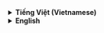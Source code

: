 <details>
<summary><strong>Tiếng Việt (Vietnamese)</strong></summary>

# Gomoku (Cờ Caro) - Player vs AI

Đây là một dự án game Gomoku (hay còn gọi là Cờ Caro) được xây dựng hoàn toàn bằng HTML, CSS và JavaScript thuần túy. Dự án này cho phép người chơi đấu với người khác trên cùng một máy (Player vs Player) hoặc thử sức với máy tính (Player vs Computer) với một AI được lập trình logic ưu tiên phòng thủ.

## Mục lục

- [Tính năng chính](#tính-năng-chính)
- [Demo](#demo)
- [Hình ảnh](#hình-ảnh)
- [Cách chạy dự án](#cách-chạy-dự-án)
- [Tùy chỉnh](#tùy-chỉnh)
- [Giải thích Logic AI](#giải-thích-logic-ai)
- [Cấu trúc Code](#cấu-trúc-code)
- [Bản quyền](#bản-quyền)

## Tính năng chính

- **Nhiều chế độ chơi**:
  - `Player vs Player`: Hai người chơi trên cùng một máy.
  - `Player vs Computer`: Người chơi đấu với máy.
- **Lựa chọn phe**: Khi chơi với máy, bạn có thể chọn đi trước (quân X) hoặc đi sau (quân O).
- **AI thông minh**: AI được lập trình với các quy tắc ưu tiên rõ ràng, tập trung vào phòng thủ trước khi tấn công.
- **Tùy chỉnh bàn cờ**: Dễ dàng thay đổi kích thước bàn cờ (ví dụ: 20x20, 40x40) chỉ bằng cách sửa một biến.
- **Giao diện sạch sẽ**: Giao diện người dùng trực quan, hiển thị rõ lượt đi và kết quả.
- **Đánh dấu đường thắng**: Khi có người thắng, 5 ô cờ chiến thắng sẽ được tô sáng.
- **Chơi lại nhanh**: Nút "Play Again" cho phép bắt đầu ván mới một cách nhanh chóng.

## Demo

Bạn có thể xem demo trực tiếp của sản phẩm tại đây:

**(Thay thế `your-demo-link` bằng link GitHub Pages hoặc Netlify của bạn)**
[🎮 Chơi ngay!](https://tranhuudat2004.github.io/Caro-Board/)

## Hình ảnh

*Màn hình chọn chế độ chơi*
![Screenshot](screenshot/mode.png)

*Giao diện ván đấu đang diễn ra*
![Screenshot](screenshot/play.png)



## Cách chạy dự án

Dự án này không yêu cầu bất kỳ bước cài đặt phức tạp nào.

1.  Clone repository này về máy của bạn:
    ```bash
    git clone https://github.com/TranHuuDat2004/Caro-Board.git
    ```
2.  Mở thư mục dự án.
3.  Mở file `index.html` bằng trình duyệt web của bạn (ví dụ: Google Chrome, Firefox).

Vậy là xong, bạn có thể bắt đầu chơi!

## Tùy chỉnh

Bạn có thể dễ dàng thay đổi kích thước bàn cờ.

1.  **Trong file `style.css`**:
    Thay đổi giá trị của biến `--board-size`.
    ```css
    :root {
        --board-size: 20; /* BẠN CÓ THỂ THAY ĐỔI SỐ NÀY (VD: 40) */
    }
    ```
2.  **Trong file `script.js`**:
    Thay đổi giá trị của hằng số `BOARD_SIZE` sao cho **khớp với giá trị trong file CSS**.
    ```javascript
    const BOARD_SIZE = 20; // PHẢI GIỐNG VỚI GIÁ TRỊ TRONG CSS
    ```

## Giải thích Logic AI

AI trong game này không sử dụng thuật toán phức tạp như Minimax mà hoạt động dựa trên một bộ quy tắc ưu tiên để tìm ra nước đi tốt nhất. Thứ tự ưu tiên như sau:

1.  **Phòng thủ tuyệt đối (Chặn thắng)**:
    - AI sẽ giả lập nước đi của người chơi ở tất cả các ô trống.
    - Nếu có một nước đi nào đó giúp người chơi thắng ngay lập tức (tạo thành hàng 5 quân), AI sẽ **bắt buộc** phải đi vào ô đó để chặn. Đây là ưu tiên cao nhất.

2.  **Tấn công thắng ngay**:
    - Nếu không có mối đe dọa nào từ người chơi, AI sẽ kiểm tra xem nó có thể thắng ngay trong lượt này không.
    - Nếu có, nó sẽ đi vào ô đó để kết thúc ván cờ.

3.  **Phòng thủ sớm (Chặn mối đe dọa)**:
    - AI sẽ kiểm tra các mối đe dọa tiềm tàng từ người chơi, chẳng hạn như một hàng 3 hoặc 4 quân cờ chưa bị chặn.
    - Nó sẽ ưu tiên đi vào các vị trí để phá vỡ các chuỗi nguy hiểm này của người chơi.

4.  **Đi nước có tính chiến thuật**:
    - Nếu không có các trường hợp trên, AI sẽ tìm các ô trống nằm gần các quân cờ (của cả AI và người chơi) đã được đánh trên bàn.
    - Việc này giúp các nước đi của AI có tính liên kết hơn, thay vì đi một cách ngẫu nhiên.

5.  **Nước đi dự phòng**:
    - Trong trường hợp không có nước đi nào thỏa mãn các điều kiện trên (thường chỉ xảy ra ở đầu game), AI sẽ chọn một ô trống ngẫu nhiên để đi.

## Cấu trúc Code

-   `index.html`: Chứa cấu trúc DOM của trang web, bao gồm màn hình menu và khu vực chơi game.
-   `style.css`: Định dạng tất cả các yếu tố giao diện, từ màu sắc, bố cục (sử dụng CSS Grid), hiệu ứng cho đến kích thước bàn cờ.
-   `script.js`: Chứa toàn bộ logic của trò chơi.

## Bản quyền

Dự án này được cấp phép theo Giấy phép MIT.

</details>

<details>
<summary><strong>English</strong></summary>

# Gomoku (Caro) - Player vs AI

This is a Gomoku (also known as Caro) game project built entirely with vanilla HTML, CSS, and JavaScript. This project allows users to play against another person on the same machine (Player vs Player) or challenge a computer opponent (Player vs Computer) featuring a defense-oriented AI.

## Table of Contents

- [Key Features](#key-features)
- [Live Demo](#live-demo)
- [Screenshots](#screenshots)
- [How to Run](#how-to-run)
- [Customization](#customization)
- [AI Logic Explained](#ai-logic-explained)
- [Code Structure](#code-structure)
- [License](#license)

## Key Features

- **Multiple Game Modes**:
  - `Player vs Player`: Two players on the same machine.
  - `Player vs Computer`: A player challenges the AI.
- **Side Selection**: When playing against the computer, you can choose to play as X (first move) or O (second move).
- **Intelligent AI**: The AI is programmed with a clear set of priorities, focusing on defense before offense.
- **Customizable Board**: Easily change the board size (e.g., 20x20, 40x40) by modifying a single variable.
- **Clean UI**: An intuitive user interface that clearly displays whose turn it is and the game's outcome.
- **Winning Line Highlight**: When a player wins, the five winning cells are highlighted.
- **Quick Rematch**: The "Play Again" button allows for a new game to be started instantly.

## Live Demo

You can try the live demo of the project here:

**(Replace `your-demo-link` with your actual GitHub Pages or Netlify link)**
[🎮 Play Now!](https://tranhuudat2004.github.io/Caro-Board/)

## Screenshots

*Game Mode Selection Screen*
![Screenshot](screenshot/mode.png)

*In-Game Interface*
![Screenshot](screenshot/play.png)


## How to Run

This project does not require any complex installation steps.

1.  Clone this repository to your local machine:
    ```bash
    git clone https://github.com/TranHuuDat2004/Caro-Board.git
    ```
2.  Navigate to the project directory.
3.  Open the `index.html` file in your web browser (e.g., Google Chrome, Firefox).

That's it, you can start playing!

## Customization

You can easily change the size of the game board.

1.  **In `style.css`**:
    Change the value of the `--board-size` variable.
    ```css
    :root {
        --board-size: 20; /* YOU CAN CHANGE THIS NUMBER (e.g., 40) */
    }
    ```
2.  **In `script.js`**:
    Change the value of the `BOARD_SIZE` constant to **match the value in the CSS file**.
    ```javascript
    const BOARD_SIZE = 20; // MUST MATCH THE VALUE IN CSS
    ```

## AI Logic Explained

The AI in this game does not use complex algorithms like Minimax. Instead, it operates on a set of prioritized rules to determine the best move. The order of priority is as follows:

1.  **Absolute Defense (Block Immediate Win)**:
    - The AI simulates the player's next move in all empty cells.
    - If any move would result in an immediate win for the player (creating a line of 5), the AI is **forced** to play in that cell to block. This is the highest priority.

2.  **Offensive Win**:
    - If there are no immediate threats from the player, the AI checks if it can win on its current turn.
    - If so, it will play the winning move to end the game.

3.  **Early Defense (Block Threats)**:
    - The AI checks for potential threats from the player, such as an open-ended line of 3 or 4 pieces.
    - It will prioritize moves that disrupt these dangerous formations.

4.  **Strategic Move**:
    - If none of the above conditions are met, the AI will find empty cells that are adjacent to any existing pieces (both AI's and player's).
    - This helps the AI's moves to be more cohesive rather than placed randomly in a meaningless location.

5.  **Fallback Move**:
    - In the event that no move satisfies the above criteria (usually only at the very beginning of the game), the AI will choose a random empty cell.

## Code Structure

-   `index.html`: Contains the DOM structure of the web page, including the menu screen and the game area.
-   `style.css`: Styles all UI elements, from colors and layout (using CSS Grid) to effects and board dimensions.
-   `script.js`: Contains all the game's logic.

## License

This project is licensed under the MIT License.

</details>